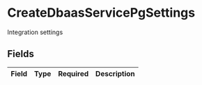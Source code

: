 # CreateDbaasServicePgSettings

Integration settings


## Fields

| Field       | Type        | Required    | Description |
| ----------- | ----------- | ----------- | ----------- |